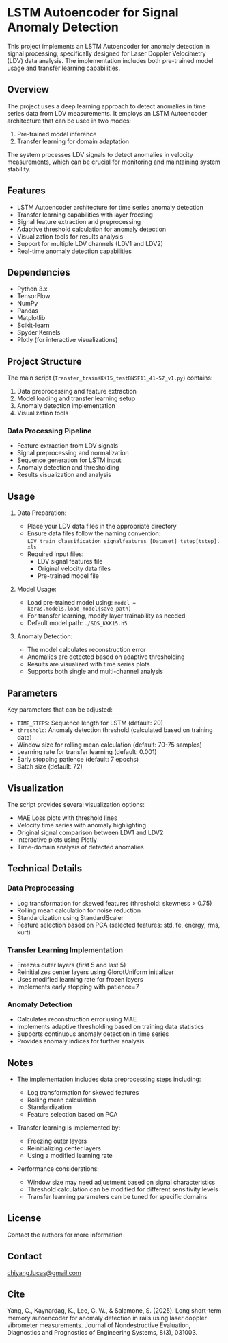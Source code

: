 # LSTM Autoencoder for Signal Anomaly Detection

This project implements an LSTM Autoencoder for anomaly detection in signal processing, specifically designed for Laser Doppler Velocimetry (LDV) data analysis. The implementation includes both pre-trained model usage and transfer learning capabilities.

## Overview

The project uses a deep learning approach to detect anomalies in time series data from LDV measurements. It employs an LSTM Autoencoder architecture that can be used in two modes:
1. Pre-trained model inference
2. Transfer learning for domain adaptation

The system processes LDV signals to detect anomalies in velocity measurements, which can be crucial for monitoring and maintaining system stability.

## Features

- LSTM Autoencoder architecture for time series anomaly detection
- Transfer learning capabilities with layer freezing
- Signal feature extraction and preprocessing
- Adaptive threshold calculation for anomaly detection
- Visualization tools for results analysis
- Support for multiple LDV channels (LDV1 and LDV2)
- Real-time anomaly detection capabilities

## Dependencies

- Python 3.x
- TensorFlow
- NumPy
- Pandas
- Matplotlib
- Scikit-learn
- Spyder Kernels
- Plotly (for interactive visualizations)

## Project Structure

The main script (`Transfer_trainKKK15_testBNSF11_41-57_v1.py`) contains:
1. Data preprocessing and feature extraction
2. Model loading and transfer learning setup
3. Anomaly detection implementation
4. Visualization tools

### Data Processing Pipeline
- Feature extraction from LDV signals
- Signal preprocessing and normalization
- Sequence generation for LSTM input
- Anomaly detection and thresholding
- Results visualization and analysis

## Usage

1. Data Preparation:
   - Place your LDV data files in the appropriate directory
   - Ensure data files follow the naming convention: `LDV_train_classification_signalfeatures_[Dataset]_tstep[tstep].xls`
   - Required input files:
     - LDV signal features file
     - Original velocity data files
     - Pre-trained model file

2. Model Usage:
   - Load pre-trained model using: `model = keras.models.load_model(save_path)`
   - For transfer learning, modify layer trainability as needed
   - Default model path: `./SDS_KKK15.h5`

3. Anomaly Detection:
   - The model calculates reconstruction error
   - Anomalies are detected based on adaptive thresholding
   - Results are visualized with time series plots
   - Supports both single and multi-channel analysis

## Parameters

Key parameters that can be adjusted:
- `TIME_STEPS`: Sequence length for LSTM (default: 20)
- `threshold`: Anomaly detection threshold (calculated based on training data)
- Window size for rolling mean calculation (default: 70-75 samples)
- Learning rate for transfer learning (default: 0.001)
- Early stopping patience (default: 7 epochs)
- Batch size (default: 72)

## Visualization

The script provides several visualization options:
- MAE Loss plots with threshold lines
- Velocity time series with anomaly highlighting
- Original signal comparison between LDV1 and LDV2
- Interactive plots using Plotly
- Time-domain analysis of detected anomalies

## Technical Details

### Data Preprocessing
- Log transformation for skewed features (threshold: skewness > 0.75)
- Rolling mean calculation for noise reduction
- Standardization using StandardScaler
- Feature selection based on PCA (selected features: std, fe, energy, rms, kurt)

### Transfer Learning Implementation
- Freezes outer layers (first 5 and last 5)
- Reinitializes center layers using GlorotUniform initializer
- Uses modified learning rate for frozen layers
- Implements early stopping with patience=7

### Anomaly Detection
- Calculates reconstruction error using MAE
- Implements adaptive thresholding based on training data statistics
- Supports continuous anomaly detection in time series
- Provides anomaly indices for further analysis

## Notes

- The implementation includes data preprocessing steps including:
  - Log transformation for skewed features
  - Rolling mean calculation
  - Standardization
  - Feature selection based on PCA

- Transfer learning is implemented by:
  - Freezing outer layers
  - Reinitializing center layers
  - Using a modified learning rate

- Performance considerations:
  - Window size may need adjustment based on signal characteristics
  - Threshold calculation can be modified for different sensitivity levels
  - Transfer learning parameters can be tuned for specific domains

## License
Contact the authors for more information

## Contact
chiyang.lucas@gmail.com

## Cite
Yang, C., Kaynardag, K., Lee, G. W., & Salamone, S. (2025). Long short-term memory autoencoder for anomaly detection in rails using laser doppler vibrometer measurements. Journal of Nondestructive Evaluation, Diagnostics and Prognostics of Engineering Systems, 8(3), 031003.
